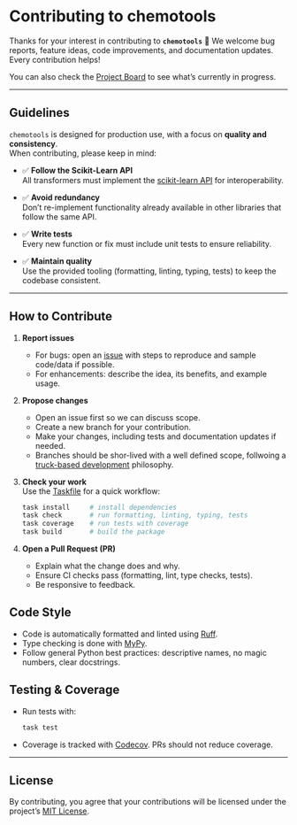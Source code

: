 # Contributing to chemotools

Thanks for your interest in contributing to **`chemotools`** 🎉 
We welcome bug reports, feature ideas, code improvements, and documentation updates. Every contribution helps!

You can also check the [Project Board](https://github.com/users/paucablop/projects/4) to see what’s currently in progress.

---

## Guidelines

`chemotools` is designed for production use, with a focus on **quality and consistency**.  
When contributing, please keep in mind:

- ✅ **Follow the Scikit-Learn API**  
  All transformers must implement the [scikit-learn API](https://scikit-learn.org/stable/developers/develop.html) for interoperability.  

- ✅ **Avoid redundancy**  
  Don’t re-implement functionality already available in other libraries that follow the same API.  

- ✅ **Write tests**  
  Every new function or fix must include unit tests to ensure reliability.  

- ✅ **Maintain quality**  
  Use the provided tooling (formatting, linting, typing, tests) to keep the codebase consistent.  

---

## How to Contribute

1. **Report issues**  
   - For bugs: open an [issue](https://github.com/paucablop/chemotools/issues) with steps to reproduce and sample code/data if possible.  
   - For enhancements: describe the idea, its benefits, and example usage.  

2. **Propose changes**  
   - Open an issue first so we can discuss scope.  
   - Create a new branch for your contribution.  
   - Make your changes, including tests and documentation updates if needed. 
   - Branches should be shor-lived with a well defined scope, follwoing a [truck-based development](https://trunkbaseddevelopment.com/) philosophy.

3. **Check your work**  
   Use the [Taskfile](./Taskfile.yml) for a quick workflow:  

   ```bash
   task install     # install dependencies
   task check       # run formatting, linting, typing, tests
   task coverage    # run tests with coverage
   task build       # build the package
   ```

4. **Open a Pull Request (PR)**

   * Explain what the change does and why.
   * Ensure CI checks pass (formatting, lint, type checks, tests).
   * Be responsive to feedback.


## Code Style

* Code is automatically formatted and linted using [Ruff](https://docs.astral.sh/ruff/).
* Type checking is done with [MyPy](http://mypy-lang.org/).
* Follow general Python best practices: descriptive names, no magic numbers, clear docstrings.



## Testing & Coverage

* Run tests with:

  ```bash
  task test
  ```

* Coverage is tracked with [Codecov](https://codecov.io/). PRs should not reduce coverage.

---

## License

By contributing, you agree that your contributions will be licensed under the project’s [MIT License](LICENSE).


